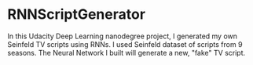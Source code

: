 # RNNScriptGenerator
In this Udacity Deep Learning nanodegree project, I generated my own Seinfeld TV scripts using RNNs. I used Seinfeld dataset of scripts from 9 seasons. The Neural Network I built will generate a new, "fake" TV script.
